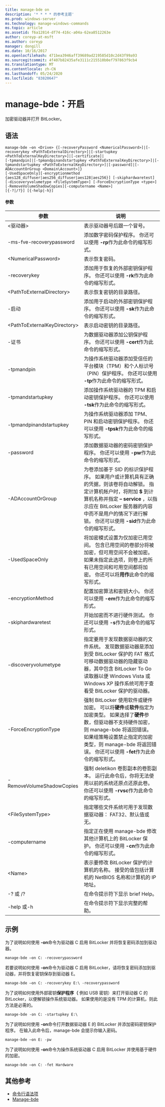 ```yaml
---
title: manage-bde on
description: '* * * * 的参考主题'
ms.prod: windows-server
ms.technology: manage-windows-commands
ms.topic: article
ms.assetid: f6a12814-df74-416c-a04a-62ea8512263e
author: coreyp-at-msft
ms.author: coreyp
manager: dongill
ms.date: 10/16/2017
ms.openlocfilehash: 471bea3946aff39689ad219585d10c2d43f99a93
ms.sourcegitcommit: 4f407b82435afe3111c215510b0ef797863f9cb4
ms.translationtype: MT
ms.contentlocale: zh-CN
ms.lasthandoff: 05/24/2020
ms.locfileid: "83820647"
---
```

# <a name="manage-bde-on"></a>manage-bde：开启



加密驱动器并打开 BitLocker。

## <a name="syntax"></a>语法

```
manage-bde –on <Drive> {[-recoveryPassword <NumericalPassword>]|[-recoverykey <PathToExternalDirectory>]|[-startupkey <PathToExternalKeyDirectory>]|[-certificate]|
[-tpmandpin]|[-tpmandpinandstartupkey <PathToExternalKeyDirectory>]|[-tpmandstartupkey <PathToExternalKeyDirectory>]|[-password]|[-ADAccountOrGroup <Domain\Account>]}
[-UsedSpaceOnly][-encryptionmethod {aes128_diffuser|aes256_diffuser|aes128|aes256}] [-skiphardwaretest] [-discoveryvolumetype <FileSystemType>] [-ForceEncryptionType <type>] [-RemoveVolumeShadowCopies][-computername <Name>]
[{-?|/?}] [{-help|-h}]
```

#### <a name="parameters"></a>参数

|参数|说明|
|---------|-----------|
|\<驱动器>|表示驱动器号后跟一个冒号。|
|-ms-fve-recoverypassword|添加数字密码保护程序。 你还可以使用 **-rp**作为此命令的缩写形式。|
|\<NumericalPassword>|表示恢复密码。|
|-recoverykey|添加用于恢复的外部密钥保护程序。 你还可以使用 **-rk**作为此命令的缩写形式。|
|\<PathToExternalDirectory>|表示恢复密钥的目录路径。|
|-启动|添加用于启动的外部密钥保护程序。 你还可以使用 **-sk**作为此命令的缩写形式。|
|\<PathToExternalKeyDirectory>|表示启动密钥的目录路径。|
|-证书|为数据驱动器添加公钥保护程序。 你还可以使用 **-cert**作为此命令的缩写形式。|
|-tpmandpin|为操作系统驱动器添加受信任的平台模块（TPM）和个人标识号（PIN）保护程序。 你还可以使用 **-tp**作为此命令的缩写形式。|
|-tpmandstartupkey|添加操作系统驱动器的 TPM 和启动密钥保护程序。 你还可以使用 **-tsk**作为此命令的缩写形式。|
|-tpmandpinandstartupkey|为操作系统驱动器添加 TPM、PIN 和启动密钥保护程序。 你还可以使用 **-tpsk**作为此命令的缩写形式。|
|-password|添加数据驱动器的密码密钥保护程序。 你还可以使用 **-pw**作为此命令的缩写形式。|
|-ADAccountOrGroup|为卷添加基于 SID 的标识保护程序。 如果用户或计算机具有正确的凭据，则该卷将自动解锁。 指定计算机帐户时，将附加 **$** 到计算机名称并指定 **– service** ，以指示应在 BitLocker 服务器的内容中而不是用户的情况下进行解锁。 你还可以使用 **-sid**作为此命令的缩写形式。|
|-UsedSpaceOnly|将加密模式设置为仅加密已用空间。 包含已用空间的卷部分将被加密，但可用空间不会被加密。 如果未指定此选项，则卷上的所有已用空间和可用空间都将加密。 你还可以将**用作**此命令的缩写形式。|
|-encryptionMethod|配置加密算法和密钥大小。 你还可以使用 **-em**作为此命令的缩写形式。|
|-skiphardwaretest|开始加密而不进行硬件测试。 你还可以使用 **-s**作为此命令的缩写形式。|
|-discoveryvolumetype|指定要用于发现数据驱动器的文件系统。 发现数据驱动器是添加到受 BitLocker 保护的 FAT 格式可移动数据驱动器的隐藏驱动器，其中包含 BitLocker To Go 读取器以便 Windows Vista 或 Windows XP 操作系统可用于查看受 BitLocker 保护的驱动器。|
|-ForceEncryptionType|强制 BitLocker 使用软件或硬件加密。 可以将**硬件**或**软件**指定为加密类型。 如果选择了**硬件**参数，但驱动器不支持硬件加密，则 manage-bde 将返回错误。 如果组策略设置禁止指定的加密类型，则 manage-bde 将返回错误。 你还可以使用 **-fet**作为此命令的缩写形式。|
|-RemoveVolumeShadowCopies|强制 deletikon 卷影副本的卷影副本。 运行此命令后，你将无法使用以前的系统还原点还原此卷。 你还可以使用 **-rvsc**作为此命令的缩写形式。|
|\<FileSystemType>|指定哪些文件系统可用于发现数据驱动器： FAT32、默认值或无。|
|-computername|指定正在使用 manage-bde 修改其他计算机上的 BitLocker 保护。 你还可以使用 **-cn**作为此命令的缩写形式。|
|\<Name>|表示要修改 BitLocker 保护的计算机的名称。 接受的值包括计算机的 NetBIOS 名称和计算机的 IP 地址。|
|-? 或 /?|在命令提示符下显示 brief Help。|
|-help 或-h|在命令提示符下显示完整的帮助。|

## <a name="examples"></a>示例

为了说明如何使用 **-on**命令为驱动器 C 启用 BitLocker 并将恢复密码添加到驱动器。
```
manage-bde –on C: -recoverypassword
```
若要说明如何使用 **-on**命令为驱动器 C 启用 BitLocker，请将恢复密码添加到驱动器，并将恢复密钥保存到驱动器 E。
```
manage-bde –on C: -recoverykey E:\ -recoverypassword
```
为了说明如何使用外部密钥**保护程序（** 例如 USB 密钥）来打开驱动器 C 的 BitLocker，以便解锁操作系统驱动器。 如果使用的是没有 TPM 的计算机，则此方法是必需的。
```
manage-bde -on C: -startupkey E:\
```
为了说明如何使用 **-on**命令打开数据驱动器 E 的 BitLocker 并添加密码密钥保护程序。 在输入此命令后，manage-bde 会提示你输入密码。
```
manage-bde –on E: -pw
```
为了说明如何使用 **-on**命令为操作系统驱动器 C 启用 BitLocker 并使用基于硬件的加密。
```
manage-bde –on C: -fet Hardware
```

## <a name="additional-references"></a>其他参考

- [命令行语法项](command-line-syntax-key.md)
-   [Manage-bde](manage-bde.md)